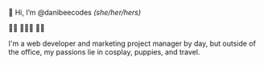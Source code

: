👋 Hi, I’m @danibeecodes _(she/her/hers)_

🏳️‍🌈 🩷💜💙 🏳️‍🌈

I'm a web developer and marketing project manager by day, but outside of the office, my passions lie in cosplay, puppies, and travel.
